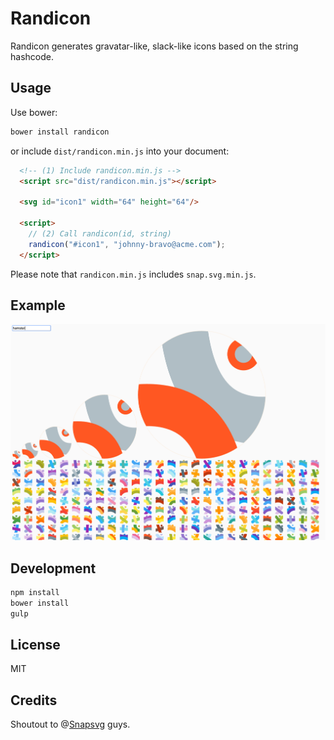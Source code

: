 # Randicon

Randicon generates gravatar-like, slack-like icons based on the string hashcode.

## Usage

Use bower:


````bash
bower install randicon
````

or include ```dist/randicon.min.js``` into your document:

````html
  <!-- (1) Include randicon.min.js -->
  <script src="dist/randicon.min.js"></script>

  <svg id="icon1" width="64" height="64"/>

  <script>
    // (2) Call randicon(id, string)
    randicon("#icon1", "johnny-bravo@acme.com");
  </script>
````

Please note that ```randicon.min.js``` includes ```snap.svg.min.js```.

## Example

![Example Output](output.png)

## Development

````bash
npm install
bower install
gulp
````

## License

MIT

## Credits

Shoutout to @[Snapsvg](https://twitter.com/Snapsvg) guys.
